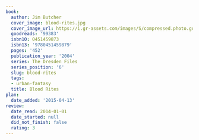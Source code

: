 ```yaml
---
book:
  author: Jim Butcher
  cover_image: blood-rites.jpg
  cover_image_url: https://i.gr-assets.com/images/S/compressed.photo.goodreads.com/books/1345557965l/99383._SY160_.jpg
  goodreads: '99383'
  isbn10: 0451459873
  isbn13: '9780451459879'
  pages: '452'
  publication_year: '2004'
  series: The Dresden Files
  series_position: '6'
  slug: blood-rites
  tags:
  - urban-fantasy
  title: Blood Rites
plan:
  date_added: '2015-04-13'
review:
  date_read: 2014-01-01
  date_started: null
  did_not_finish: false
  rating: 3
---
```

